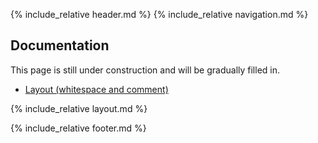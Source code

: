 ---
---

{% include_relative header.md %}
{% include_relative navigation.md %}

<div markdown="1">

## Documentation

This page is still under construction and will be gradually filled in.

- [Layout (whitespace and comment)](#layout_insertion)

<div id="layout_insertion" markdown="1">
	{% include_relative layout.md %}
</div>


</div>

{% include_relative footer.md %}
